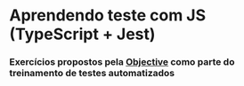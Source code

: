 # Aprendendo teste com JS (TypeScript + Jest)

### Exercícios propostos pela [Objective](https://www.objective.com.br/) como parte do treinamento de testes automatizados
